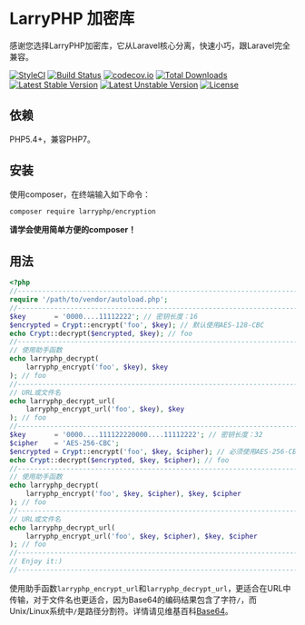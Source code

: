 LarryPHP 加密库
===================

感谢您选择LarryPHP加密库，它从Laravel核心分离，快速小巧，跟Laravel完全兼容。

[![StyleCI](https://styleci.io/repos/53662831/shield?style=flat&branch=master)](https://styleci.io/repos/53662831)
[![Build Status](https://travis-ci.org/Lofanmi/encryption.svg?branch=master)](https://travis-ci.org/Lofanmi/encryption)
[![codecov.io](http://codecov.io/github/Lofanmi/encryption/coverage.svg?branch=master)](http://codecov.io/github/github/Lofanmi/encryption?branch=master)
[![Total Downloads](https://poser.pugx.org/larryphp/encryption/downloads)](https://packagist.org/packages/larryphp/encryption)
[![Latest Stable Version](https://poser.pugx.org/larryphp/encryption/v/stable)](https://packagist.org/packages/larryphp/encryption)
[![Latest Unstable Version](https://poser.pugx.org/larryphp/encryption/v/unstable)](https://packagist.org/packages/larryphp/encryption)
[![License](https://poser.pugx.org/larryphp/encryption/license)](https://packagist.org/packages/larryphp/encryption)

依赖
------------

PHP5.4+，兼容PHP7。

安装
-------

使用composer，在终端输入如下命令：

```sh
composer require larryphp/encryption
```

**请学会使用简单方便的composer！**

用法
-----

```php
<?php
//------------------------------------------------------------------------------
require '/path/to/vendor/autoload.php';
//------------------------------------------------------------------------------
$key       = '0000....11112222'; // 密钥长度：16
$encrypted = Crypt::encrypt('foo', $key); // 默认使用AES-128-CBC
echo Crypt::decrypt($encrypted, $key); // foo
//------------------------------------------------------------------------------
// 使用助手函数
echo larryphp_decrypt(
    larryphp_encrypt('foo', $key), $key
); // foo
//------------------------------------------------------------------------------
// URL或文件名
echo larryphp_decrypt_url(
    larryphp_encrypt_url('foo', $key), $key
); // foo
//------------------------------------------------------------------------------
$key       = '0000....111122220000....11112222'; // 密钥长度：32
$cipher    = 'AES-256-CBC';
$encrypted = Crypt::encrypt('foo', $key, $cipher); // 必须使用AES-256-CBC
echo Crypt::decrypt($encrypted, $key, $cipher); // foo
//------------------------------------------------------------------------------
// 使用助手函数
echo larryphp_decrypt(
    larryphp_encrypt('foo', $key, $cipher), $key, $cipher
); // foo
//------------------------------------------------------------------------------
// URL或文件名
echo larryphp_decrypt_url(
    larryphp_encrypt_url('foo', $key, $cipher), $key, $cipher
); // foo
//------------------------------------------------------------------------------
// Enjoy it:)
//------------------------------------------------------------------------------
```
使用助手函数`larryphp_encrypt_url`和`larryphp_decrypt_url`，更适合在URL中传输，对于文件名也更适合，因为Base64的编码结果包含了字符`/`，而Unix/Linux系统中`/`是路径分割符。详情请见维基百科[Base64](https://en.wikipedia.org/wiki/Base64#RFC_3548)。
